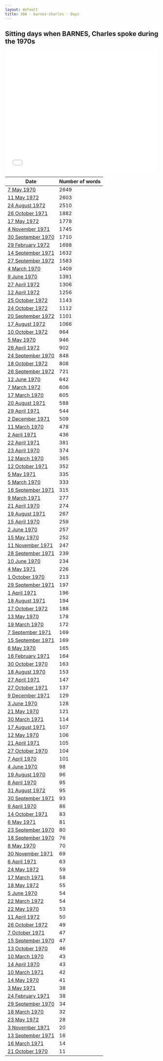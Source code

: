 ```yaml
---
layout: default
title: JOA - barnes-charles - Days
---
```

## Sitting days when BARNES, Charles spoke during the 1970s

<iframe width="100%" height="400" frameborder="0" scrolling="no" src="//plot.ly/~wragge/1087.embed"></iframe>

| Date | Number of words |
|--------------|----------------|
|[7 May 1970](https://historichansard.net/hofreps/1970/19700507_reps_27_hor67/)|2649|
|[11 May 1972](https://historichansard.net/hofreps/1972/19720511_reps_27_hor78/)|2603|
|[24 August 1972](https://historichansard.net/hofreps/1972/19720824_reps_27_hor79/)|2510|
|[26 October 1971](https://historichansard.net/hofreps/1971/19711026_reps_27_hor74/)|1882|
|[17 May 1972](https://historichansard.net/hofreps/1972/19720517_reps_27_hor78/)|1778|
|[4 November 1971](https://historichansard.net/hofreps/1971/19711104_reps_27_hor74/)|1745|
|[30 September 1970](https://historichansard.net/hofreps/1970/19700930_reps_27_hor70/)|1710|
|[29 February 1972](https://historichansard.net/hofreps/1972/19720229_reps_27_hor76/)|1698|
|[14 September 1971](https://historichansard.net/hofreps/1971/19710914_reps_27_hor73/)|1632|
|[27 September 1972](https://historichansard.net/hofreps/1972/19720927_reps_27_hor80/)|1583|
|[4 March 1970](https://historichansard.net/hofreps/1970/19700304_reps_27_hor66/)|1409|
|[9 June 1970](https://historichansard.net/hofreps/1970/19700609_reps_27_hor68/)|1391|
|[27 April 1972](https://historichansard.net/hofreps/1972/19720427_reps_27_hor77/)|1306|
|[12 April 1972](https://historichansard.net/hofreps/1972/19720412_reps_27_hor77/)|1256|
|[25 October 1972](https://historichansard.net/hofreps/1972/19721025_reps_27_hor81/)|1143|
|[24 October 1972](https://historichansard.net/hofreps/1972/19721024_reps_27_hor81/)|1112|
|[20 September 1972](https://historichansard.net/hofreps/1972/19720920_reps_27_hor80/)|1101|
|[17 August 1972](https://historichansard.net/hofreps/1972/19720817_reps_27_hor79/)|1066|
|[10 October 1972](https://historichansard.net/hofreps/1972/19721010_reps_27_hor81/)|964|
|[5 May 1970](https://historichansard.net/hofreps/1970/19700505_reps_27_hor67/)|946|
|[26 April 1972](https://historichansard.net/hofreps/1972/19720426_reps_27_hor77/)|902|
|[24 September 1970](https://historichansard.net/hofreps/1970/19700924_reps_27_hor69/)|848|
|[18 October 1972](https://historichansard.net/hofreps/1972/19721018_reps_27_hor81/)|808|
|[26 September 1972](https://historichansard.net/hofreps/1972/19720926_reps_27_hor80/)|721|
|[12 June 1970](https://historichansard.net/hofreps/1970/19700612_reps_27_hor68/)|642|
|[7 March 1972](https://historichansard.net/hofreps/1972/19720307_reps_27_hor76/)|606|
|[17 March 1970](https://historichansard.net/hofreps/1970/19700317_reps_27_hor66/)|605|
|[20 August 1971](https://historichansard.net/hofreps/1971/19710820_reps_27_hor73/)|588|
|[29 April 1971](https://historichansard.net/hofreps/1971/19710429_reps_27_hor72/)|544|
|[2 December 1971](https://historichansard.net/hofreps/1971/19711202_reps_27_hor75/)|509|
|[11 March 1970](https://historichansard.net/hofreps/1970/19700311_reps_27_hor66/)|478|
|[2 April 1971](https://historichansard.net/hofreps/1971/19710402_reps_27_hor71/)|436|
|[22 April 1971](https://historichansard.net/hofreps/1971/19710422_reps_27_hor72/)|381|
|[23 April 1970](https://historichansard.net/hofreps/1970/19700423_reps_27_hor67/)|374|
|[12 March 1970](https://historichansard.net/hofreps/1970/19700312_reps_27_hor66/)|365|
|[12 October 1971](https://historichansard.net/hofreps/1971/19711012_reps_27_hor74/)|352|
|[5 May 1971](https://historichansard.net/hofreps/1971/19710505_reps_27_hor72/)|335|
|[5 March 1970](https://historichansard.net/hofreps/1970/19700305_reps_27_hor66/)|333|
|[16 September 1971](https://historichansard.net/hofreps/1971/19710916_reps_27_hor73/)|315|
|[9 March 1971](https://historichansard.net/hofreps/1971/19710309_reps_27_hor71/)|277|
|[21 April 1970](https://historichansard.net/hofreps/1970/19700421_reps_27_hor67/)|274|
|[19 August 1971](https://historichansard.net/hofreps/1971/19710819_reps_27_hor73/)|267|
|[15 April 1970](https://historichansard.net/hofreps/1970/19700415_reps_27_hor66/)|259|
|[2 June 1970](https://historichansard.net/hofreps/1970/19700602_reps_27_hor68/)|257|
|[15 May 1970](https://historichansard.net/hofreps/1970/19700515_reps_27_hor67/)|252|
|[11 November 1971](https://historichansard.net/hofreps/1971/19711111_reps_27_hor75/)|247|
|[28 September 1971](https://historichansard.net/hofreps/1971/19710928_reps_27_hor74/)|239|
|[10 June 1970](https://historichansard.net/hofreps/1970/19700610_reps_27_hor68/)|234|
|[4 May 1971](https://historichansard.net/hofreps/1971/19710504_reps_27_hor72/)|226|
|[1 October 1970](https://historichansard.net/hofreps/1970/19701001_reps_27_hor70/)|213|
|[29 September 1971](https://historichansard.net/hofreps/1971/19710929_reps_27_hor74/)|197|
|[1 April 1971](https://historichansard.net/hofreps/1971/19710401_reps_27_hor71/)|196|
|[18 August 1971](https://historichansard.net/hofreps/1971/19710818_reps_27_hor73/)|194|
|[17 October 1972](https://historichansard.net/hofreps/1972/19721017_reps_27_hor81/)|188|
|[13 May 1970](https://historichansard.net/hofreps/1970/19700513_reps_27_hor67/)|178|
|[19 March 1970](https://historichansard.net/hofreps/1970/19700319_reps_27_hor66/)|172|
|[7 September 1971](https://historichansard.net/hofreps/1971/19710907_reps_27_hor73/)|169|
|[15 September 1971](https://historichansard.net/hofreps/1971/19710915_reps_27_hor73/)|169|
|[6 May 1970](https://historichansard.net/hofreps/1970/19700506_reps_27_hor67/)|165|
|[16 February 1971](https://historichansard.net/hofreps/1971/19710216_reps_27_hor71/)|164|
|[30 October 1970](https://historichansard.net/hofreps/1970/19701030_reps_27_hor70/)|163|
|[18 August 1970](https://historichansard.net/hofreps/1970/19700818_reps_27_hor69/)|153|
|[27 April 1971](https://historichansard.net/hofreps/1971/19710427_reps_27_hor72/)|147|
|[27 October 1971](https://historichansard.net/hofreps/1971/19711027_reps_27_hor74/)|137|
|[9 December 1971](https://historichansard.net/hofreps/1971/19711209_reps_27_hor75/)|129|
|[3 June 1970](https://historichansard.net/hofreps/1970/19700603_reps_27_hor68/)|128|
|[21 May 1970](https://historichansard.net/hofreps/1970/19700521_reps_27_hor67/)|121|
|[30 March 1971](https://historichansard.net/hofreps/1971/19710330_reps_27_hor71/)|114|
|[17 August 1971](https://historichansard.net/hofreps/1971/19710817_reps_27_hor73/)|107|
|[12 May 1970](https://historichansard.net/hofreps/1970/19700512_reps_27_hor67/)|106|
|[21 April 1971](https://historichansard.net/hofreps/1971/19710421_reps_27_hor72/)|105|
|[27 October 1970](https://historichansard.net/hofreps/1970/19701027_reps_27_hor70/)|104|
|[7 April 1970](https://historichansard.net/hofreps/1970/19700407_reps_27_hor66/)|101|
|[4 June 1970](https://historichansard.net/hofreps/1970/19700604_reps_27_hor68/)|98|
|[19 August 1970](https://historichansard.net/hofreps/1970/19700819_reps_27_hor69/)|96|
|[8 April 1970](https://historichansard.net/hofreps/1970/19700408_reps_27_hor66/)|95|
|[31 August 1972](https://historichansard.net/hofreps/1972/19720831_reps_27_hor79/)|95|
|[30 September 1971](https://historichansard.net/hofreps/1971/19710930_reps_27_hor74/)|93|
|[9 April 1970](https://historichansard.net/hofreps/1970/19700409_reps_27_hor66/)|86|
|[14 October 1971](https://historichansard.net/hofreps/1971/19711014_reps_27_hor74/)|83|
|[6 May 1971](https://historichansard.net/hofreps/1971/19710506_reps_27_hor72/)|81|
|[23 September 1970](https://historichansard.net/hofreps/1970/19700923_reps_27_hor69/)|80|
|[18 September 1970](https://historichansard.net/hofreps/1970/19700918_reps_27_hor69/)|76|
|[8 May 1970](https://historichansard.net/hofreps/1970/19700508_reps_27_hor67/)|70|
|[30 November 1971](https://historichansard.net/hofreps/1971/19711130_reps_27_hor75/)|69|
|[6 April 1971](https://historichansard.net/hofreps/1971/19710406_reps_27_hor72/)|63|
|[24 May 1972](https://historichansard.net/hofreps/1972/19720524_reps_27_hor78/)|59|
|[17 March 1971](https://historichansard.net/hofreps/1971/19710317_reps_27_hor71/)|58|
|[18 May 1972](https://historichansard.net/hofreps/1972/19720518_reps_27_hor78/)|55|
|[5 June 1970](https://historichansard.net/hofreps/1970/19700605_reps_27_hor68/)|54|
|[22 March 1972](https://historichansard.net/hofreps/1972/19720322_reps_27_hor76/)|54|
|[22 May 1970](https://historichansard.net/hofreps/1970/19700522_reps_27_hor67/)|53|
|[11 April 1972](https://historichansard.net/hofreps/1972/19720411_reps_27_hor77/)|50|
|[26 October 1972](https://historichansard.net/hofreps/1972/19721026_reps_27_hor81/)|49|
|[7 October 1971](https://historichansard.net/hofreps/1971/19711007_reps_27_hor74/)|47|
|[15 September 1970](https://historichansard.net/hofreps/1970/19700915_reps_27_hor69/)|47|
|[13 October 1970](https://historichansard.net/hofreps/1970/19701013_reps_27_hor70/)|46|
|[10 March 1970](https://historichansard.net/hofreps/1970/19700310_reps_27_hor66/)|43|
|[14 April 1970](https://historichansard.net/hofreps/1970/19700414_reps_27_hor66/)|43|
|[10 March 1971](https://historichansard.net/hofreps/1971/19710310_reps_27_hor71/)|42|
|[14 May 1970](https://historichansard.net/hofreps/1970/19700514_reps_27_hor67/)|41|
|[3 May 1971](https://historichansard.net/hofreps/1971/19710503_reps_27_hor72/)|38|
|[24 February 1971](https://historichansard.net/hofreps/1971/19710224_reps_27_hor71/)|38|
|[29 September 1970](https://historichansard.net/hofreps/1970/19700929_reps_27_hor70/)|34|
|[18 March 1970](https://historichansard.net/hofreps/1970/19700318_reps_27_hor66/)|32|
|[23 May 1972](https://historichansard.net/hofreps/1972/19720523_reps_27_hor78/)|28|
|[3 November 1971](https://historichansard.net/hofreps/1971/19711103_reps_27_hor74/)|20|
|[13 September 1971](https://historichansard.net/hofreps/1971/19710913_reps_27_hor73/)|16|
|[16 March 1971](https://historichansard.net/hofreps/1971/19710316_reps_27_hor71/)|14|
|[21 October 1970](https://historichansard.net/hofreps/1970/19701021_reps_27_hor70/)|11|
